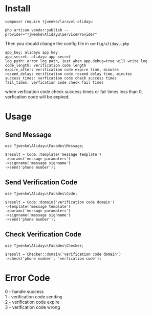 # Install
````
composer require tjwenke/laravel-alidayu

php artisan vendor:publish --provider="Tjwenke\Alidayu\ServiceProvider"
````
Then you should change the config file in ``config/alidayu.php``
````
app_key: alidayu app key 
app_secret: alidayu app secret
log_path: error log path, just when app.debug=true will write log
code_length: verification code length
expire_after: verification code expire time, minutes
resend_delay: verification code resend delay time, minutes
success_times: verfication code check success times
fail_times: verfication code check fail times
````
when verfication code check success times or fail times less than 0, verfication code will be expired.

# Usage
## Send Message
````
use Tjwenke\Alidayu\Facades\Message;

$result = Code::template('message template')
->params('message paramaters')
->signname('message signname')
->send('phone number');
````

## Send Verification Code
````
use Tjwenke\Alidayu\Facades\Code;

$result = Code::domain('verification code domain')
->template('message template')
->params('message paramaters')
->signname('message signname')
->send('phone number');
````
## Check Verification Code
````
use Tjwenke\Alidayu\Facades\Checker;

$result = Checker::domain('verification code domain')
->check('phone number', 'verfication code');
````

# Error Code
0 - handle success  
1 - verification code sending  
2 - verification code expire  
3 - verification code wrong  